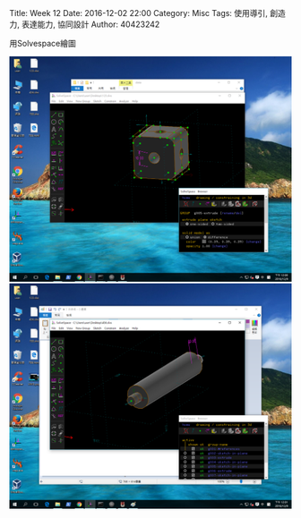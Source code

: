 Title: Week 12
Date: 2016-12-02 22:00
Category: Misc
Tags: 使用導引, 創造力, 表達能力, 協同設計
Author: 40423242

<p>用Solvespace繪圖<p>

<img src="./../data/HW3.png" width="800" />

<img src="./../data/HW4.png" width="800" />
